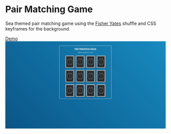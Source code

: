 # Pair Matching Game
Sea themed pair matching game using the [Fisher Yates](https://en.wikipedia.org/wiki/Fisher%E2%80%93Yates_shuffle) shuffle and CSS keyframes for the background.

[Demo](https://notlad-p.github.io/pair-matching-game/)
<a href='https://notlad-p.github.io/pair-matching-game/' >
	![enter image description here](https://raw.githubusercontent.com/notlad-p/react-portfolio/master/src/assets/imgs/projects/pairmatching.JPG)
</a>
